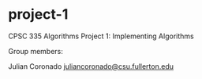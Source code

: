 # project-1
CPSC 335 Algorithms
Project 1: Implementing Algorithms

Group members:

Julian Coronado juliancoronado@csu.fullerton.edu
